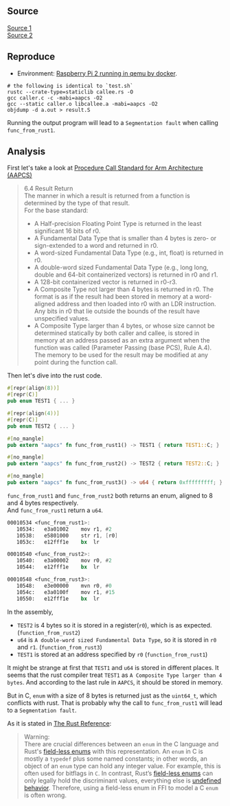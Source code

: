 ## Source
[Source 1](https://kmsorsms.github.io/embassy_preempt/docs/%E5%BC%80%E5%8F%91%E8%AE%B0%E5%BD%95.html#%E7%A5%9E%E5%A5%87%E7%9A%84ffi)  
[Source 2](https://kmsorsms.github.io/embassy_preempt/docs/%E6%8A%80%E6%9C%AF%E6%8A%A5%E5%91%8A.html#aapcs%E4%B8%8Effi)

## Reproduce
- Environment: [Raspberry Pi 2 running in qemu by docker](https://github.com/matteocarnelos/dockerpi).

```shell
# the following is identical to `test.sh`
rustc --crate-type=staticlib callee.rs -O
gcc caller.c -c -mabi=aapcs -O2
gcc --static caller.o libcallee.a -mabi=aapcs -O2
objdump -d a.out > result.S
```

Running the output program will lead to a `Segmentation fault` when calling `func_from_rust1`.

## Analysis
First let's take a look at [Procedure Call Standard for Arm Architecture (AAPCS)](https://github.com/ARM-software/abi-aa/releases/download/2024Q3/aapcs32.pdf)
> 6.4 Result Return  
> The manner in which a result is returned from a function is determined by the type of that result.  
> For the base standard:
> - A Half-precision Floating Point Type is returned in the least significant 16 bits of r0.
> - A Fundamental Data Type that is smaller than 4 bytes is zero- or sign-extended to a word and
    returned in r0.
> - A word-sized Fundamental Data Type (e.g., int, float) is returned in r0.
> - A double-word sized Fundamental Data Type (e.g., long long, double and 64-bit containerized
    vectors) is returned in r0 and r1.
> - A 128-bit containerized vector is returned in r0-r3.
> - A Composite Type not larger than 4 bytes is returned in r0. The format is as if the result had been
    stored in memory at a word-aligned address and then loaded into r0 with an LDR instruction. Any
    bits in r0 that lie outside the bounds of the result have unspecified values.
> - A Composite Type larger than 4 bytes, or whose size cannot be determined statically by both caller
    and callee, is stored in memory at an address passed as an extra argument when the function was
    called (Parameter Passing (base PCS), Rule A.4). The memory to be used for the result may be
    modified at any point during the function call.


Then let's dive into the rust code.

```rust
#[repr(align(8))]
#[repr(C)]
pub enum TEST1 { ... }

#[repr(align(4))]
#[repr(C)]
pub enum TEST2 { ... }

#[no_mangle]
pub extern "aapcs" fn func_from_rust1() -> TEST1 { return TEST1::C; }

#[no_mangle]
pub extern "aapcs" fn func_from_rust2() -> TEST2 { return TEST2::C; }

#[no_mangle]
pub extern "aapcs" fn func_from_rust3() -> u64 { return 0xfffffffff; } // 2 ^ 36 - 1
```

`func_from_rust1` and `func_from_rust2` both returns an enum, aligned to 8 and 4 bytes respectively.   
And `func_from_rust1` return a `u64`.

```asm
00010534 <func_from_rust1>:
   10534:	e3a01002 	mov	r1, #2
   10538:	e5801000 	str	r1, [r0]
   1053c:	e12fff1e 	bx	lr

00010540 <func_from_rust2>:
   10540:	e3a00002 	mov	r0, #2
   10544:	e12fff1e 	bx	lr

00010548 <func_from_rust3>:
   10548:	e3e00000 	mvn	r0, #0
   1054c:	e3a0100f 	mov	r1, #15
   10550:	e12fff1e 	bx	lr
```

In the assembly, 
- `TEST2` is 4 bytes so it is stored in a register(`r0`), which is as expected. (`function_from_rust2`)      
- `u64` is `A double-word sized Fundamental Data Type`, so it is stored in `r0` and `r1`.  (`function_from_rust3`)      
- `TEST1` is stored at an address specified by `r0` (`function_from_rust1`)

It might be strange at first that `TEST1` and `u64` is stored in different places.  It seems that the rust compiler treat `TEST1` as `A Composite Type larger than 4 bytes`. And according to the last rule in `AAPCS`, it should be stored in memory.

But in C, `enum` with a size of 8 bytes is returned just as the `uint64_t`, which conflicts with rust. That is probably why the call to `func_from_rust1` will lead to a `Segmentation fault`.

As it is stated in [The Rust Reference](https://rustwiki.org/en/reference/type-layout.html#reprc-field-less-enums): 
> Warning:  
> There are crucial differences between an `enum` in the C language and Rust's [field-less enums](https://rustwiki.org/en/reference/items/enumerations.html#field-less-enum) with this representation. An `enum` in C is mostly a `typedef` plus some named constants; in other words, an object of an `enum` type can hold any integer value. For example, this is often used for bitflags in `C`. In contrast, Rust’s [field-less enums](https://rustwiki.org/en/reference/items/enumerations.html#field-less-enum) can only legally hold the discriminant values, everything else is [undefined behavior](https://rustwiki.org/en/reference/behavior-considered-undefined.html). Therefore, using a field-less enum in FFI to model a C `enum` is often wrong.
